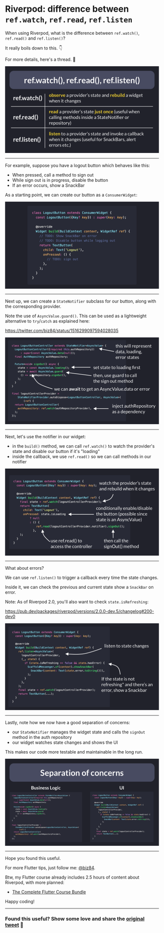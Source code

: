 # Riverpod: difference between `ref.watch`, `ref.read`, `ref.listen`

When using Riverpod, what is the difference between `ref.watch()`, `ref.read()` and `ref.listen()`?

It really boils down to this. 👇

For more details, here's a thread. 🧵

![](046.1-watch-read-listen.png)

---

For example, suppose you have a logout button which behaves like this:

- When pressed, call a method to sign out
- While sign out is in progress, disable the button
- If an error occurs, show a SnackBar

As a starting point, we can create our button as a `ConsumerWidget`:

![](046.2-logout-button.png)

---

Next up, we can create a `StateNotifier` subclass for our button, along with the corresponding provider.

Note the use of `AsyncValue.guard()`. This can be used as a lightweight alternative to `try`/`catch` as explained here:

https://twitter.com/biz84/status/1516299097594028035

![](046.3-controller.png)

---

Next, let's use the notifier in our widget:

- in the `build()` method, we can call `ref.watch()` to watch the provider's state and disable our button if it's "loading"
- inside the callback, we use `ref.read()` so we can call methods in our notifier

![](046.4-widget-watch-read.png)

---

What about errors?

We can use `ref.listen()` to trigger a callback every time the state changes.

Inside it, we can check the previous and current state show a `SnackBar` on error.

Note: As of Riverpod 2.0, you'll also want to check `state.isRefreshing`:

https://pub.dev/packages/riverpod/versions/2.0.0-dev.5/changelog#200-dev0

![](046.5-widget-ref-listen.png)

---

Lastly, note how we now have a good separation of concerns:

- our `StateNotifier` manages the widget state and calls the `signOut` method in the auth repository 
- our widget watches state changes and shows the UI

This makes our code more testable and maintainable in the long run.

![](046.6-separation-of-concerns.png)

---

Hope you found this useful.

For more Flutter tips, just follow me: [@biz84](https://twitter.com/biz84).

Btw, my Flutter course already includes 2.5 hours of content about Riverpod, with more planned:

- [The Complete Flutter Course Bundle](https://codewithandrea.com/courses/complete-flutter-bundle/)

Happy coding!

---

### Found this useful? Show some love and share the [original tweet](https://twitter.com/biz84/status/1518503651211362305) 🙏